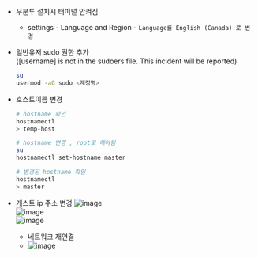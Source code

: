 - 우분투 설치시 터미널 안켜짐
  - settings - Language and Region - `Language를 English (Canada) 로 변경`
- 일반유저 sudo 권한 추가  
([username] is not in the sudoers file. This incident will be reported)
  ```sh
  su
  usermod -aG sudo <계정명>
  ```


- 호스트이름 변경
    ```sh
    # hostname 확인
    hostnamectl
    > temp-host

    # hostname 변경 , root로 해야됨
    su
    hostnamectl set-hostname master

    # 변경된 hostname 확인
    hostnamectl
    > master
    ```

- 게스트 ip 주소 변경
![image](https://github.com/user-attachments/assets/91217aa8-3751-4e76-8073-9846ec816299)  
![image](https://github.com/user-attachments/assets/de599396-6480-4b42-909c-6f1e4ab4bfb6)  
![image](https://github.com/user-attachments/assets/ca37a747-1dd3-4714-88c5-95a67ed98586)
  - 네트워크 재연결
  - ![image](https://github.com/user-attachments/assets/ea3e6ac6-e6b2-4f83-bea8-bc8b1b655fa2)